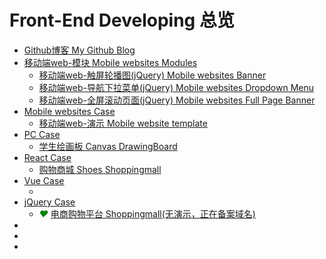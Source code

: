 # Front-End Developing 总览

<ul>
    <li><a href="https://yingshanguo.github.io/" target="_blank">Github博客 My Github Blog</a></li>
    <li><a href=":;">移动端web-模块 Mobile websites Modules</a>
        <ul>
            <li><a href="https://yingshanguo.github.io/Mobile-WEB-Banner/." target="_blank">移动端web-触屏轮播图(jQuery) Mobile websites Banner</a></li>
            <li><a href="https://yingshanguo.github.io/Mobile-WEB-DropdownMenu/." target="_blank">移动端web-导航下拉菜单(jQuery) Mobile websites Dropdown Menu </a></li>
            <li><a href="https://yingshanguo.github.io/Mobile-WEB-FullPage-Banner/." target="_blank">移动端web-全屏滚动页面(jQuery) Mobile websites Full Page Banner</a></li>
        </ul>
    </li>
    <li><a href=":;">Mobile websites Case</a>
        <ul>
            <li><a href="https://yingshanguo.github.io/Mobile-template/" target="_blank">移动端web-演示 Mobile website template</a></li>
        </ul>
    </li>
    <li><a href=":;">PC Case</a>
        <ul>
            <li><a href="https://yingshanguo.github.io/Canvas_DrawingBoard/" target="_blank">学生绘画板 Canvas DrawingBoard</a></li>
        </ul>
    </li>
    <li><a href=":;">React Case</a>
        <ul>
            <li><a href="https://yingshanguo.github.io/ShoesShop_React/" target="_blank">购物商城 Shoes Shoppingmall</a></li>
        </ul>
    </li>
    <li><a href=":;">Vue Case</a>
        <ul>
            <li><a href="" target="_blank"></a></li>
        </ul>
    </li>
    <li><a href=":;">jQuery Case</a>
        <ul>
            <li>
                <i style="color:green;">♥</i>
                <a href="https://github.com/YingshanGuo/shoppingmall" target="_blank">电商购物平台 Shoppingmall(无演示，正在备案域名)</a>
            </li>
        </ul>
    </li>
    <li><a href="" target="_blank"></a></li>
    <li><a href="" target="_blank"></a></li>
    <li><a href="" target="_blank"></a></li>
</ul>
